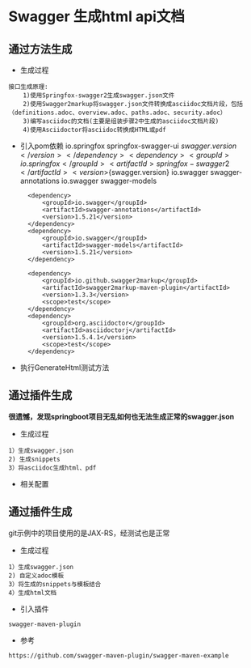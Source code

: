 
# Swagger 生成html api文档
	
##  通过方法生成

   + 生成过程
   
    接口生成原理:
        1)使用Springfox-swagger2生成swagger.json文件
        2)使用Swagger2markup将swagger.json文件转换成asciidoc文档片段，包括（definitions.adoc、overview.adoc、paths.adoc、security.adoc）
        3)编写asciidoc的文档(主要是组装步骤2中生成的asciidoc文档片段)
        4)使用Asciidoctor将asciidoc转换成HTML或pdf

   + 引入pom依赖
           <!--swagger-->
           <dependency>
               <groupId>io.springfox</groupId>
               <artifactId>springfox-swagger-ui</artifactId>
               <version>${swagger.version}</version>
           </dependency>
           <dependency>
               <groupId>io.springfox</groupId>
               <artifactId>springfox-swagger2</artifactId>
               <version>${swagger.version}</version>
               <exclusions>
                   <exclusion>
                       <groupId>io.swagger</groupId>
                       <artifactId>swagger-annotations</artifactId>
                   </exclusion>
                   <exclusion>
                       <groupId>io.swagger</groupId>
                       <artifactId>swagger-models</artifactId>
                   </exclusion>
               </exclusions>
           </dependency>
   
           <dependency>
               <groupId>io.swagger</groupId>
               <artifactId>swagger-annotations</artifactId>
               <version>1.5.21</version>
           </dependency>
           <dependency>
               <groupId>io.swagger</groupId>
               <artifactId>swagger-models</artifactId>
               <version>1.5.21</version>
           </dependency>
   
           <dependency>
               <groupId>io.github.swagger2markup</groupId>
               <artifactId>swagger2markup-maven-plugin</artifactId>
               <version>1.3.3</version>
               <scope>test</scope>
           </dependency>
           <dependency>
               <groupId>org.asciidoctor</groupId>
               <artifactId>asciidoctorj</artifactId>
               <version>1.5.4.1</version>
               <scope>test</scope>
           </dependency>
         
   + 执行GenerateHtml测试方法
   
## 通过插件生成

   **很遗憾，发现springboot项目无乱如何也无法生成正常的swagger.json**

   + 生成过程
    
    1）生成swagger.json
    2) 生成snippets
    3）将asciidoc生成html、pdf
    
   + 相关配置
   
## 通过插件生成

   git示例中的项目使用的是JAX-RS，经测试也是正常

   + 生成过程
   
    1）生成swagger.json
    2) 自定义adoc模板
    3）将生成的snippets与模板结合
    4）生成html文档

   + 引入插件
   
    swagger-maven-plugin
    
   + 参考
   
    https://github.com/swagger-maven-plugin/swagger-maven-example